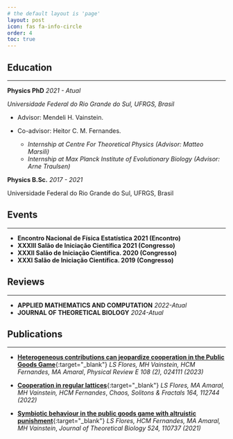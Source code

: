 ```yaml
---
# the default layout is 'page'
layout: post
icon: fas fa-info-circle
order: 4
toc: true
---
```


## Education
---
**Physics PhD**  *2021 - Atual*  

*Universidade Federal do Rio Grande do Sul, UFRGS, Brasil*
- Advisor: Mendeli H. Vainstein.
- Co-advisor: Heitor C. M. Fernandes.

  - *Internship at Centre For Theoretical Physics (Advisor: Matteo Marsili)*
  - *Internship at Max Planck Institute of Evolutionary Biology (Advisor: Arne Traulsen)*


**Physics B.Sc.**  *2017 - 2021*

Universidade Federal do Rio Grande do Sul, UFRGS, Brasil



## Events
---
- **Encontro Nacional de Física Estatística 2021 (Encontro)**
- **XXXIII Salão de Iniciação Científica 2021 (Congresso)**
- **XXXII Salão de Iniciação Científica. 2020 (Congresso)**
- **XXXI Salão de Iniciação Científica. 2019 (Congresso)**

## Reviews
---
- **APPLIED MATHEMATICS AND COMPUTATION** *2022-Atual*
- **JOURNAL OF THEORETICAL BIOLOGY** *2024-Atual*

## Publications
---

- [**Heterogeneous contributions can jeopardize cooperation in the Public Goods Game**](/files/papers/heterogeneous/PhysRevE.108.024111.pdf){:target="_blank"}
  *LS Flores, MH Vainstein, HCM Fernandes, MA Amaral*,
  *Physical Review E 108 (2), 024111 (2023)*
  
- [**Cooperation in regular lattices**](/files/papers//lattices/1-s2.0-S0960077922009237-main.pdf){:target="_blank"}
  *LS Flores, MA Amaral, MH Vainstein, HCM Fernandes*,
  *Chaos, Solitons & Fractals 164, 112744 (2022)*


- [**Symbiotic behaviour in the public goods game with altruistic punishment**](/files/papers/symbiotic/1-s2.0-S0022519321001594-main.pdf){:target="_blank"}
  *LS Flores, HCM Fernandes, MA Amaral, MH Vainstein*, 
  *Journal of Theoretical Biology 524, 110737 (2021)*
